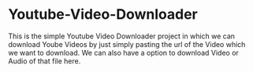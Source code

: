 # Youtube-Video-Downloader
This is the simple Youtube Video Downloader project in which we can download Yoube Videos by just simply pasting the url of the Video which we want to download.
We can also have a option to download Video or Audio of that file here.
